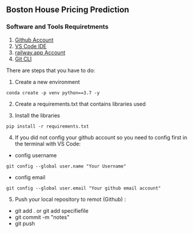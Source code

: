 ## Boston House Pricing Prediction  

### Software and Tools Requiretments  
1. [Github Account](https://github.com)  
2. [VS Code IDE](https://code.visualstudio.com/)
3. [railway.app Account](https://railway.app/)  
4. [Git CLI](https://git-scm.com/downloads)   

There are steps that you have to do:  
1. Create a new environment    
```
conda create -p venv python==3.7 -y  
``` 
2. Create a requirements.txt that contains libraries used  

3. Install the libraries  
```
pip install -r requirements.txt
```
4. If you did not config your github account so you need to config first in the terminal with VS Code:  
- config username   
```
git config --global user.name "Your Username"
```  
- config email  
```
git config --global user.email "Your github email account"  
```   
5. Push your local repository to remot (Github)  :
- git add . or git add specifiefile
- git commit -m "notes"  
- git push  
